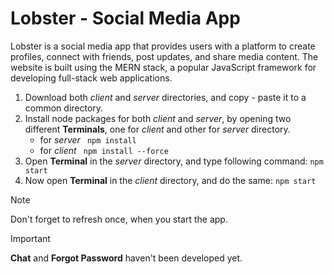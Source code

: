 # Lobster - Social Media App
Lobster is a social media app that provides users with a platform to create profiles, connect with friends, post updates, and share media content. The website is built using the MERN stack, a popular JavaScript framework for developing full-stack web applications.

1. Download both _client_ and _server_ directories, and copy - paste it to a common directory.
2. Install node packages for both _client_ and _server_, by opening two different **Terminals**, one for _client_ and other for _server_ directory.
    - for _server_
      ``` npm install```
    - for _client_
      ``` npm install --force```
3. Open **Terminal** in the _server_ directory, and type following command:
```npm start```
4. Now open **Terminal** in the _client_ directory, and do the same:
```npm start```


> [!NOTE]
> Don't forget to refresh once, when you start the app.

> [!IMPORTANT]
> **Chat** and **Forgot Password** haven't been developed yet.
